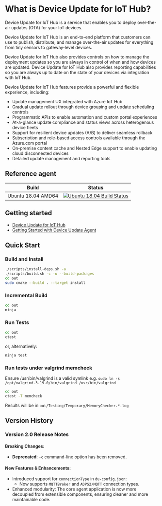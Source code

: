 # What is Device Update for IoT Hub?

Device Update for IoT Hub is a service that enables you to deploy over-the-air updates (OTA) for your IoT devices.

Device Update for IoT Hub is an end-to-end platform that customers can use to publish, distribute, and manage over-the-air updates for everything from tiny sensors to gateway-level devices.

Device Update for IoT Hub also provides controls on how to manage the deployment updates so you are always in control of when and how devices are updated. Device Update for IoT Hub also provides reporting capabilities so you are always up to date on the state of your devices via integration with IoT Hub.

Device Update for IoT Hub features provide a powerful and flexible experience, including:

* Update management UX integrated with Azure IoT Hub
* Gradual update rollout through device grouping and update scheduling controls
* Programmatic APIs to enable automation and custom portal experiences
* At-a-glance update compliance and status views across heterogenous device fleets
* Support for resilient device updates (A/B) to deliver seamless rollback
* Subscription and role-based access controls available through the Azure.com portal
* On-premise content cache and Nested Edge support to enable updating cloud disconnected devices
* Detailed update management and reporting tools

## Reference agent

| Build              | Status |
|------------------- |--------|
| Ubuntu 18.04 AMD64 | [![Ubuntu 18.04 Build Status](https://dev.azure.com/azure-device-update/adu-linux-client/_apis/build/status/Azure.iot-hub-device-update?branchName=main)](https://dev.azure.com/azure-device-update/adu-linux-client/_build/latest?definitionId=27&branchName=main)|

## Getting started

* [Device Update for IoT Hub](https://aka.ms/iot-hub-device-update-docs)
* [Getting Started with Device Update Agent](./docs/agent-reference)

## Quick Start

### Build and Install

```sh
./scripts/install-deps.sh -a
./scripts/build.sh -c -u --build-packages
cd out
sudo cmake --build . --target install
```

### Incremental Build

```sh
cd out
ninja
```

### Run Tests

```sh
cd out
ctest
```

or, alternatively:

```sh
ninja test
```

### Run tests under valgrind memcheck

Ensure /usr/bin/valgrind is a valid symlink
e.g. `sudo ln -s /opt/valgrind.3.19.0/bin/valgrind /usr/bin/valgrind`

```sh
cd out
ctest -T memcheck
```

Results will be in `out/Testing/Temporary/MemoryChecker.*.log`


## Version History

### Version 2.0 Release Notes

#### Breaking Changes:
- **Deprecated**: `-c` command-line option has been removed.

#### New Features & Enhancements:
- Introduced support for `connectionType` in `du-config.json`:
    - Now supports `MQTTBroker` and `ADPS2/MQTT` connection types.
- Enhanced modularity: The core agent application is now more decoupled from extensible components, ensuring cleaner and more maintainable code.
